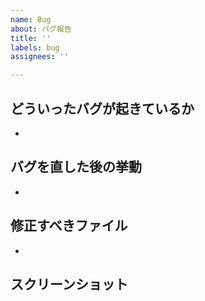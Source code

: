 ```yaml
---
name: Bug
about: バグ報告
title: ''
labels: bug
assignees: ''

---
```


## どういったバグが起きているか
<!--バグの内容を詳しく箇条書きで(スクショでわかることであれば一番最後に貼ってあるととてもよい)-->
- 

## バグを直した後の挙動
<!--バグを直したらこういう風に動くよっていうのを詳しく箇条書きで(本来の挙動)-->
- 

## 修正すべきファイル
<!--このコードが悪さしてるっていうのがわかればそのファイル名を箇条書き-->
- 

## スクリーンショット
